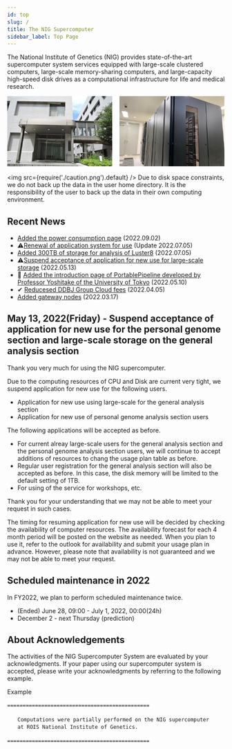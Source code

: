 ```yaml
---
id: top
slug: /
title: The NIG Supercomputer
sidebar_label: Top Page
---
```


The National Institute of Genetics (NIG) provides state-of-the-art supercomputer system services equipped with large-scale clustered computers, large-scale memory-sharing computers, and large-capacity high-speed disk drives as a computational infrastructure for life and medical research.


![top_image2](top_image2.png)



<img src={require('./caution.png').default} />
Due to disk space constraints, we do not back up the data in the user home directory. It is the responsibility of the user to back up the data in their own computing environment.
<div className="clearfix"></div>


## Recent News

- [Added the power consumption page](/en/blog/2022-09-02-news_PowerConsumption) (2022.09.02)
- &#x26A0;[Renewal of application system for use](/en/blog/2022-07-05-news_NewApp) (Update 2022.07.05)
- [Added 300TB of storage for analysis of Luster8](/en/blog/2022-07-05-Lustre8_300TB_add) (2022.07.05)
- &#x26A0;[Suspend acceptance of application for new use for large-scale storage](/en/blog/2022-05-13-suspension-of-applications) (2022.05.13)
- &#x1F9EC; [Added the introduction page of PortablePipeline developed by Professor Yoshitake of the University of Tokyo](/en/blog/2022-05-10-news_PortablePipeline) (2022.05.10)
- &#x2714; [Reducesed DDBJ Group Cloud fees](/blog/2022-04-05-news_DGC) (2022.04.05)
- [Added gateway nodes](/en/blog/2022-03-16-gateway) (2022.03.17)

## May 13, 2022(Friday) - Suspend acceptance of application for new use for the personal genome section and  large-scale storage on the general analysis section 

Thank you very much for using the NIG supercomputer.

Due to the computing resources of CPU and Disk are current very tight, we suspend application for new use for the following users.

- Application for new use using large-scale for the general analysis section
- Application for new use of personal genome analysis section users

The following applications will be accepted as before.

- For current alreay large-scale users for the general analysis section and the personal genome analysis section users, we will continue to accept additions of resources to chang the usage plan table as before.
- Regular user registration for the general analysis section will also be accepted as before. In this case, the disk memory will be limited to the default setting of 1TB.
- For using of the service for workshops, etc.

Thank you for your understanding that we may not be able to meet your request in such cases.

The timing for resuming application for new use will be decided by checking the availability of computer resources.
The availability forecast for each 4 month period will be posted on the website as needed. When you plan to use it, refer to the outlook for availability and submit your usage plan in advance.
However, please note that availability is not guaranteed and we may not be able to meet your request.


## Scheduled maintenance in 2022

In FY2022, we plan to perform scheduled maintenance twice.

- (Ended) June 28, 09:00 - July 1, 2022, 00:00(24h)
- December 2 - next Thursday (prediction)


## About Acknowledgements


The activities of the NIG Supercomputer System are evaluated by your acknowledgments. If your paper using our supercomputer system is accepted, please write your acknowledgments by referring to the following example.

Example

```
==============================================

　　Computations were partially performed on the NIG supercomputer
　　at ROIS National Institute of Genetics.

==============================================
```
